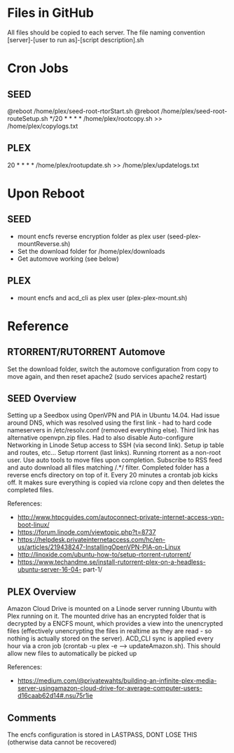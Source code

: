 # Files in GitHub

All files should be copied to each server.  The file naming convention [server]-[user to run as]-[script description].sh

# Cron Jobs

## SEED

@reboot /home/plex/seed-root-rtorStart.sh
@reboot /home/plex/seed-root-routeSetup.sh
*/20 * * * * /home/plex/rootcopy.sh >> /home/plex/copylogs.txt

## PLEX

20 * * * * /home/plex/rootupdate.sh >> /home/plex/updatelogs.txt

# Upon Reboot

## SEED
 - mount encfs reverse encryption folder as plex user (seed-plex-mountReverse.sh)
 - Set the download folder for /home/plex/downloads
 - Get automove working (see below)
 
## PLEX
 - mount encfs and acd_cli as plex user (plex-plex-mount.sh)
 
# Reference

## RTORRENT/RUTORRENT Automove

Set the download folder, switch the automove configuration from copy to move again, and then reset apache2 (sudo services apache2 restart)
 
## SEED Overview

Setting up a Seedbox using OpenVPN and PIA in Ubuntu 14.04.
Had issue around DNS, which was resolved using the first link - had to hard code nameservers in /etc/resolv.conf (removed everything else). Third link has alternative openvpn.zip files. Had to also disable Auto-configure Networking in Linode Setup access to SSH (via second link). 
Setup ip table and routes, etc...
Setup rtorrent (last links). Running rtorrent as a non-root user. Use auto tools to move files upon completion. Subscribe to RSS feed and auto download all files matching /.*/ filter.
Completed folder has a reverse encfs directory on top of it. Every 20 minutes a crontab job kicks off. It makes sure everything is copied via rclone copy and then deletes the completed files.

References:
 - http://www.htpcguides.com/autoconnect-private-internet-access-vpn-boot-linux/
 - https://forum.linode.com/viewtopic.php?t=8737
 - https://helpdesk.privateinternetaccess.com/hc/en-us/articles/219438247-InstallingOpenVPN-PIA-on-Linux
 - http://linoxide.com/ubuntu-how-to/setup-rtorrent-rutorrent/
 - https://www.techandme.se/install-rutorrent-plex-on-a-headless-ubuntu-server-16-04-
part-1/

## PLEX Overview

Amazon Cloud Drive is mounted on a Linode server running Ubuntu with Plex running on it. The mounted drive has an encrypted folder that is decrypted by a ENCFS mount, which provides a view into the unencrypted files (effectively unencrypting the files in realtime as they are read - so nothing is actually stored on the server).
ACD_CLI sync is applied every hour via a cron job (crontab -u plex -e --> updateAmazon.sh). This should allow new files to automatically be picked up

References:
 - https://medium.com/@privatewahts/building-an-infinite-plex-media-server-usingamazon-cloud-drive-for-average-computer-users-d16caab62d14#.nsu75r1ie

## Comments
The encfs configuration is stored in LASTPASS, DONT LOSE THIS (otherwise data cannot be
recovered)